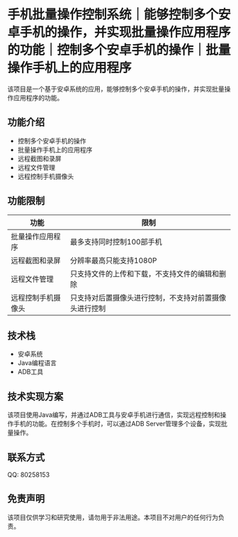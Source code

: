 # 手机批量操作控制系统｜能够控制多个安卓手机的操作，并实现批量操作应用程序的功能｜控制多个安卓手机的操作｜批量操作手机上的应用程序

该项目是一个基于安卓系统的应用，能够控制多个安卓手机的操作，并实现批量操作应用程序的功能。

## 功能介绍

- 控制多个安卓手机的操作
- 批量操作手机上的应用程序
- 远程截图和录屏
- 远程文件管理
- 远程控制手机摄像头

## 功能限制

| 功能                  | 限制                                                         |
|-----------------------|--------------------------------------------------------------|
| 批量操作应用程序         | 最多支持同时控制100部手机                                    |
| 远程截图和录屏          | 分辨率最高只能支持1080P                                      |
| 远程文件管理            | 只支持文件的上传和下载，不支持文件的编辑和删除                   |
| 远程控制手机摄像头       | 只支持对后置摄像头进行控制，不支持对前置摄像头进行控制                |

## 技术栈

- 安卓系统
- Java编程语言
- ADB工具

## 技术实现方案

该项目使用Java编写，并通过ADB工具与安卓手机进行通信，实现远程控制和操作手机的功能。在控制多个手机时，可以通过ADB Server管理多个设备，实现批量操作。

## 联系方式

QQ: 80258153

## 免责声明

该项目仅供学习和研究使用，请勿用于非法用途。本项目不对用户的任何行为负责。
